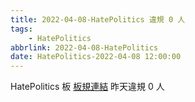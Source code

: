 ```yaml
---
title: 2022-04-08-HatePolitics 違規 0 人
tags:
    - HatePolitics
abbrlink: 2022-04-08-HatePolitics
date: HatePolitics-2022-04-08 12:00:00
---
```

HatePolitics 板 [板規連結](https://www.ptt.cc/bbs/HatePolitics/M.1617115262.A.D60.html)
昨天違規 0 人
